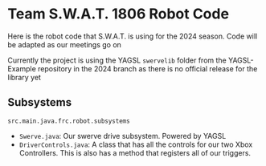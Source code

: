 # Team S.W.A.T. 1806 Robot Code
Here is the robot code that S.W.A.T. is using for the 2024 season. Code will be adapted as our meetings go on

Currently the project is using the YAGSL `swervelib` folder from the YAGSL-Example repository in the 2024 branch as there is no official release for the library yet

## Subsystems
`src.main.java.frc.robot.subsystems`

- `Swerve.java`: Our swerve drive subsystem. Powered by YAGSL
- `DriverControls.java`: A class that has all the controls for our two Xbox Controllers. This is also has a method that registers all of our triggers.